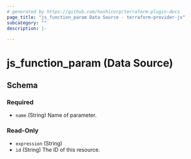 ```yaml
---
# generated by https://github.com/hashicorp/terraform-plugin-docs
page_title: "js_function_param Data Source - terraform-provider-js"
subcategory: ""
description: |-
  
---
```


# js_function_param (Data Source)





<!-- schema generated by tfplugindocs -->
## Schema

### Required

- `name` (String) Name of parameter.

### Read-Only

- `expression` (String)
- `id` (String) The ID of this resource.

